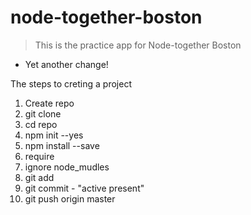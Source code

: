 # node-together-boston

> This is the practice app for Node-together Boston 

- Yet another change! 

The steps to creting a project 

1. Create repo
2. git clone
3. cd repo 
4. npm init --yes
5. npm install --save 
6. require 
7. ignore node_mudles 
8. git add
9. git commit - "active present"
10. git push origin master 